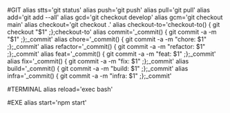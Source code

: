 #GIT
alias stts='git status'
alias push='git push'
alias pull='git pull'
alias add='git add --all'
alias gcd='git checkout develop'
alias gcm='git checkout main'
alias checkout='git checkout .'
alias checkout-to='checkout-to() { git checkout "$1" ;};checkout-to'
alias commit='_commit() { git commit -a -m "$1" ;};_commit'
alias chore='_commit() { git commit -a -m "chore: $1" ;};_commit'
alias refactor='_commit() { git commit -a -m "refactor: $1" ;};_commit'
alias feat='_commit() { git commit -a -m "feat: $1" ;};_commit'
alias fix='_commit() { git commit -a -m "fix: $1" ;};_commit'
alias build='_commit() { git commit -a -m "build: $1" ;};_commit'
alias infra='_commit() { git commit -a -m "infra: $1" ;};_commit'

#TERMINAL
alias reload='exec bash' 

#EXE
alias start='npm start'
